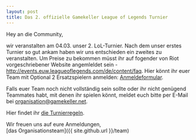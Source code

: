 ```yaml
---
layout: post
title: Das 2. offizielle Gamekeller League of Legends Turnier
---
```


Hey an die Community,

wir veranstalten am 04.03. unser 2. LoL-Turnier.
Nach dem unser erstes Turnier so gut ankam haben wir uns entschieden ein zweites zu veranstalten.
Um Preise zu bekommen müsst ihr auf fogender von Riot vorgeschriebener Website angemleldet sein - http://events.euw.leagueoflegends.com/de/content/faq.
Hier könnt ihr euer Team mit Optional 2 Ersatzspielern anmelden: [Anmeldeformular](http://goo.gl/forms/xusHcE4Lem).

Falls euer Team noch nicht vollständig sein sollte oder ihr nicht genügend Teammates habt,
mit denen ihr spielen könnt, meldet euch bitte per E-Mail bei [organisation@gamekeller.net](mailto:organisation@gamekeller.net).

Hier findet ihr [die Turnierregeln](http://bit.ly/1S56oDs).


Wir freuen uns auf eure Anmeldungen,<br>
[das Organisationsteam]({{ site.github.url }}/team)
